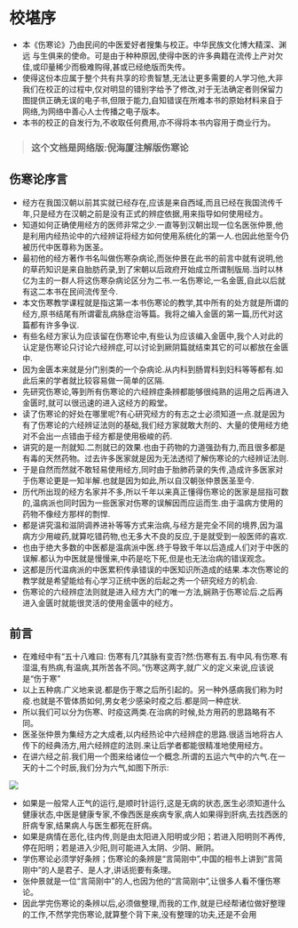 # 校堪序
- 本《伤寒论》乃由民间的中医爱好者搜集与校正。中华民族文化博大精深、渊远 与生俱来的使命。可是由于种种原因,使得中医的许多典籍在流传上产对欠佳,或印量稀少而极难购得,甚或已经绝版而失传。
- 使得这份本应属于整个共有共享的珍贵智慧,无法让更多需要的人学习他,大非我们在校正的过程中,仅对明显的错别字给予了修改,对于无法确定者则保留力图提供正确无误的电子书,但限于能力,自知错误在所难本书的原始材料来自于网络,为网络中善心人士传播之电子版本。
- 本书的校正的自发行为,不收取任何费用,亦不得将本书内容用于商业行为。

> ### 这个文档是网络版:倪海厦注解版伤寒论
> 

## 伤寒论序言
- 经方在我国汉朝以前其实就已经存在,应该是来自西域,而且已经在我国流传千年,只是经方在汉朝之前是没有正式的辨症依据,用来指导如何使用经方。
- 知道如何正确使用经方的医师非常之少.一直等到汉朝出现一位名医张仲景,他是利用内经热论中的六经辨证将经方如何使用系统化的第一人.也因此他至今仍被历代中医尊称为医圣。
- 最初他的经方著作书名叫做伤寒杂病论,而张仲景在此书的前言中就有说明,他的草药知识是来自胎肪药录,到了宋朝以后政府开始成立所谓制版局.当时以林亿为主的一群人将这伤寒杂病论区分为二书.一名伤寒论,一名金匮,自此以后就有这二本书在民间流传至今.
- 本文伤寒教学课程就是指这第一本书伤寒论的教学,其中所有的处方就是所谓的经方,原书结尾有所谓霍乱病脉症治等篇。我将之编入金匮的第一篇,历代对这篇都有许多争议.
- 有些名经方家认为应该留在伤寒论中,有些认为应该编入金匮中,我个人对此的认定是伤寒论只讨论六经辨症,可以讨论到厥阴篇就结束其它的可以都放在金匮中.
- 因为金匮本来就是分门别类的一个杂病论.从内科到肠胃科到妇科等等都有.如此后来的学者就比较容易做一简单的区隔.
- 先研究伤寒论,等到所有伤寒论的六经辨症条辨都能够很纯熟的运用之后再进入金匮时,就可以很迅速的进入这经方的殿堂。
- 读了伤寒论的好处在哪里呢?有心研究经方的有志之士必须知道一点.就是因为有了伤寒论的六经辨证法则的基础,我们经方家就敢大剂的、大量的使用经方绝对不会出一点错由于经方都是使用极峻的药.
- 讲究的是一剂就知.二剂就已的效果.也由于药物的力道强劲有力,而且很多都是有毒的天然药物。过去许多医家就是因为无法透彻了解伤寒论的六经辨证法则.
- 于是自然而然就不敢轻易使用经方,同时由于胎肺药录的失传,造成许多医家对于伤寒论更是一知半解.也就是因为如此,所以自汉朝张仲景医圣至今.
- 历代所出现的经方名家并不多,所以千年以来真正懂得伤寒论的医家是屈指可数的,温病派也同时因为一些医家对伤寒的误解因而应运而生.由于温病方使用的药物不像经方那样的剽悍.
- 都是讲究温和滋阴调养进补等等方式来治病,与经方是完全不同的境界,因为温病方少用峻药,就算吃错药物,也无多大不良的反应,于是就受到一般医师的喜欢.
- 也由于绝大多数的中医都是温病派中医.终于导致千年以后造成人们对于中医的误解.都认为中医就是慢慢来,中药是吃下死,但是也无法治病的错误观念。
- 这都是历代温病派的中医累积传承错误的中医知识所造成的结果.本次伤寒论的教学就是希望能给有心学习正统中医的后起之秀一个研究经方的机会.
- 伤寒论的六经辨症法则就是进入经方大门的唯一方法,娴熟于伤寒论后.之后再进入金匮时就能很灵活的使用金匮中的经方。

## 前言
- 在难经中有“五十八难曰: 伤寒有几?其脉有变否?然:伤寒有五.有中风.有伤寒.有湿温,有热病,有温病,其所苦各不同。”伤寒这两字,就广义的定义来说,应该说是“伤于寒”
- 以上五种病.广义地来说.都是伤于寒之后所引起的。另一种外感病我们称为时疫.也就是不管体质如何,男女老少感染时疫之后.都是同一种症状.
- 所以我们可以分为伤寒、时疫这两类.在治病的时候,处方用药的思路略有不同。
- 医圣张仲景为集经方之大成者,以内经热论中六经辨症的思路.很适当地将古人传下的经典汤方,用六经辨症的法则.来让后学者都能很精准地使用经方。
- 在讲六经之前.我们用一个图来给诸位一个概念.所谓的五运六气中的六气.在一天的十二个时辰,我们分为六气,如图下所示:

![](/assets/shanghanlun/1.png)

- 如果是一般常人正气的运行,是顺时针运行,这是无病的状态,医生必须知道什么健康状态,中医是健康专家,不像西医是疾病专家,病人如果得到肝病,去找西医的肝病专家,结果病人与医生都死在肝病。
- 如果是病情在恶化,往内传,则是由太阳进入阳明或少阳；若进入阳明则不再传,停在阳明；若是进入少阳,则可能进入太阴、少阴、厥阴。
- 学伤寒论必须学好条辨；伤寒论的条辨是“言简刚中”,中国的相书上讲到“言简刚中”的人是君子、是人才,讲话扼要有条理。
- 张仲景就是一位“言简刚中”的人,也因为他的“言简刚中”,让很多人看不懂伤寒论。
- 因此学完伤寒论的条辨以后,必须做整理,而我的工作,就是已经帮诸位做好整理的工作,不然学完伤寒论,就算整个背下来,没有整理的功夫,还是不会用